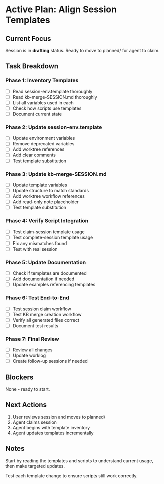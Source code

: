 # Active Plan: Align Session Templates

## Current Focus

Session is in **drafting** status. Ready to move to planned/ for agent to claim.

## Task Breakdown

### Phase 1: Inventory Templates
- [ ] Read session-env.template thoroughly
- [ ] Read kb-merge-SESSION.md thoroughly
- [ ] List all variables used in each
- [ ] Check how scripts use templates
- [ ] Document current state

### Phase 2: Update session-env.template
- [ ] Update environment variables
- [ ] Remove deprecated variables
- [ ] Add worktree references
- [ ] Add clear comments
- [ ] Test template substitution

### Phase 3: Update kb-merge-SESSION.md
- [ ] Update template variables
- [ ] Update structure to match standards
- [ ] Add worktree workflow references
- [ ] Add read-only note placeholder
- [ ] Test template substitution

### Phase 4: Verify Script Integration
- [ ] Test claim-session template usage
- [ ] Test complete-session template usage
- [ ] Fix any mismatches found
- [ ] Test with real session

### Phase 5: Update Documentation
- [ ] Check if templates are documented
- [ ] Add documentation if needed
- [ ] Update examples referencing templates

### Phase 6: Test End-to-End
- [ ] Test session claim workflow
- [ ] Test KB merge creation workflow
- [ ] Verify all generated files correct
- [ ] Document test results

### Phase 7: Final Review
- [ ] Review all changes
- [ ] Update worklog
- [ ] Create follow-up sessions if needed

## Blockers

None - ready to start.

## Next Actions

1. User reviews session and moves to planned/
2. Agent claims session
3. Agent begins with template inventory
4. Agent updates templates incrementally

## Notes

Start by reading the templates and scripts to understand current usage, then make targeted updates.

Test each template change to ensure scripts still work correctly.
